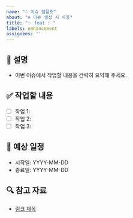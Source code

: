 ```yaml
---
name: "☃️ 이슈 템플릿"
about: "❄️ 이슈 생성 시 사용"
title: "✨ feat : "
labels: enhancement
assignees: ''
---
```


## 📄 설명

- 이번 이슈에서 작업할 내용을 간략히 요약해 주세요.

## ✅ 작업할 내용

- [ ] 작업 1: 
- [ ] 작업 2: 
- [ ] 작업 3: 

## 📆 예상 일정

- 시작일: YYYY-MM-DD
- 종료일: YYYY-MM-DD

## 🔍 참고 자료

- [링크 제목](URL)
